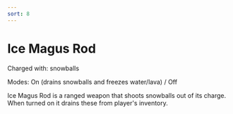 ```yaml
---
sort: 8
---
```


# Ice Magus Rod

Charged with: snowballs

Modes: On (drains snowballs and freezes water/lava) / Off

Ice Magus Rod is a ranged weapon that shoots snowballs out of its charge. When turned on it drains these from player's inventory.
